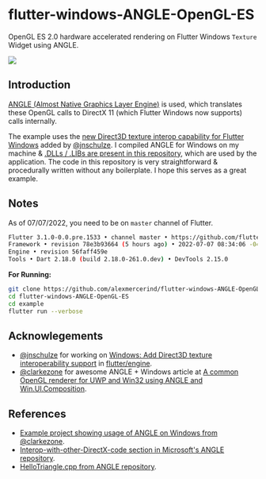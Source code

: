 # flutter-windows-ANGLE-OpenGL-ES

OpenGL ES 2.0 hardware accelerated rendering on Flutter Windows `Texture` Widget using ANGLE.

![](https://user-images.githubusercontent.com/28951144/177827046-35d2599e-6162-49a0-989f-048dc3b40bb5.png)

## Introduction

[ANGLE (Almost Native Graphics Layer Engine)](https://github.com/google/angle) is used, which translates these OpenGL calls to DirectX 11 (which Flutter Windows now supports) calls internally.

The example uses the [new Direct3D texture interop capability for Flutter Windows](https://github.com/flutter/engine/pull/26840) added by [@jnschulze](https://github.com/jnschulze). I compiled ANGLE for Windows on my machine & [.DLLs / .LIBs are present in this repository](https://github.com/alexmercerind/flutter-windows-ANGLE-OpenGL-Direct3D-Interop/tree/master/windows/bin), which are used by the application. The code in this repository is very straightforward & procedurally written without any boilerplate. I hope this serves as a great example.

## Notes

As of 07/07/2022, you need to be on `master` channel of Flutter.

```bash
Flutter 3.1.0-0.0.pre.1533 • channel master • https://github.com/flutter/flutter.git
Framework • revision 78e3b93664 (5 hours ago) • 2022-07-07 08:34:06 -0400
Engine • revision 56faff459e
Tools • Dart 2.18.0 (build 2.18.0-261.0.dev) • DevTools 2.15.0
```

**For Running:**

```bash
git clone https://github.com/alexmercerind/flutter-windows-ANGLE-OpenGL-ES.git
cd flutter-windows-ANGLE-OpenGL-ES
cd example
flutter run --verbose
```

## Acknowlegements

- [@jnschulze](https://github.com/jnschulze) for working on [Windows: Add Direct3D texture interoperability support](https://github.com/flutter/engine/pull/26840) in [flutter/engine](https://github.com/flutter/engine).
- [@clarkezone](https://github.com/clarkezone) for awesome ANGLE + Windows article at [A common OpenGL renderer for UWP and Win32 using ANGLE and Win.UI.Composition](https://clarkezone.github.io/angle/2020/02/24/angle.html).

## References

- [Example project showing usage of ANGLE on Windows from @clarkezone](https://github.com/clarkezone/anglehosting).
- [Interop-with-other-DirectX-code section in Microsoft's ANGLE repository](https://github.com/Microsoft/angle/wiki/Interop-with-other-DirectX-code).
- [HelloTriangle.cpp from ANGLE repository](https://github.com/google/angle/blob/main/samples/hello_triangle/HelloTriangle.cpp).

